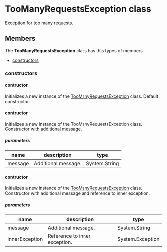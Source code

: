 
# TooManyRequestsException class

Exception for too many requests.

## Members

The **TooManyRequestsException** class has this types of members

* [constructors](#constructors)

### constructors

#### contructor

Initializes a new instance of the [TooManyRequestsException](Microsoft_Toolkit_Uwp_Services_Exceptions_TooManyRequestsException.md) class. Default constructor.

#### contructor

Initializes a new instance of the [TooManyRequestsException](Microsoft_Toolkit_Uwp_Services_Exceptions_TooManyRequestsException.md) class. Constructor with additional message.

##### parameters



| name | description | type || --- | --- | --- || message | Additional message. | System.String |
#### contructor

Initializes a new instance of the [TooManyRequestsException](Microsoft_Toolkit_Uwp_Services_Exceptions_TooManyRequestsException.md) class. Constructor with additional message and reference to inner exception.

##### parameters



| name | description | type || --- | --- | --- || message | Additional message. | System.String || innerException | Reference to inner exception. | System.Exception |